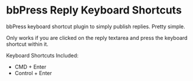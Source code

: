 bbPress Reply Keyboard Shortcuts
===================

bbPress keyboard shortcut plugin to simply publish replies. Pretty simple.

Only works if you are clicked on the reply textarea and press the keyboard shortcut within it.

Keyboard Shortcuts Included:

- CMD + Enter
- Control + Enter

